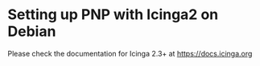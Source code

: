 # Setting up PNP with Icinga2 on Debian

Please check the documentation for Icinga 2.3+ at https://docs.icinga.org
